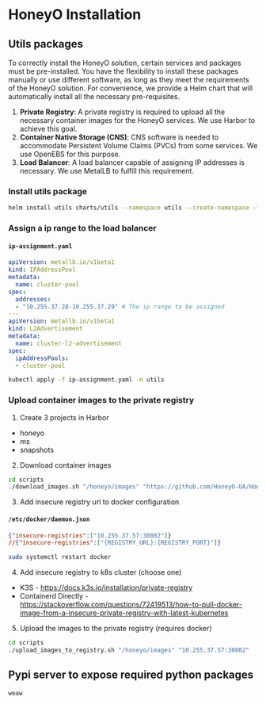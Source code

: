 # HoneyO Installation

## Utils packages

To correctly install the HoneyO solution, certain services and packages must be pre-installed. You have the flexibility to install these packages manually or use different software, as long as they meet the requirements of the HoneyO solution. For convenience, we provide a Helm chart that will automatically install all the necessary pre-requisites.

1. **Private Registry**: A private registry is required to upload all the necessary container images for the HoneyO services. We use Harbor to achieve this goal.
2. **Container Native Storage (CNS)**: CNS software is needed to accommodate Persistent Volume Claims (PVCs) from some services. We use OpenEBS for this purpose.
3. **Load Balancer**: A load balancer capable of assigning IP addresses is necessary. We use MetalLB to fulfill this requirement.

### Install utils package
```bash
helm install utils charts/utils --namespace utils --create-namespace -f values/utils-values.yaml
```

### Assign a ip range to the load balancer

#### **`ip-assignment.yaml`**
```yaml
apiVersion: metallb.io/v1beta1
kind: IPAddressPool
metadata:
  name: cluster-pool
spec:
  addresses:
  - "10.255.37.28-10.255.37.29" # The ip range to be assigned
---
apiVersion: metallb.io/v1beta1
kind: L2Advertisement
metadata:
  name: cluster-l2-advertisement
spec:
  ipAddressPools:
  - cluster-pool
```

```bash
kubectl apply -f ip-assignment.yaml -n utils
```

### Upload container images to the private registry

1. Create 3 projects in Harbor
  - honeyo
  - ms
  - snapshots

2. Download container images
```bash
cd scripts
./download_images.sh "/honeyo/images" "https://github.com/HoneyO-UA/HoneyO/releases/download/v1.0.0/images.zip" # Download Images to /honeyo/images folder
```

3. Add insecure registry url to docker configuration
#### **`/etc/docker/daemon.json`**
```json
{"insecure-registries":["10.255.37.57:30002"]}
//{"insecure-registries":["{REGISTRY_URL}:{REGISTRY_PORT}"]}
```
```bash
sudo systemctl restart docker
```

4. Add insecure registry to k8s cluster (choose one)
  - K3S - https://docs.k3s.io/installation/private-registry
  - Containerd Directly - https://stackoverflow.com/questions/72419513/how-to-pull-docker-image-from-a-insecure-private-registry-with-latest-kubernetes

5. Upload the images to the private registry (requires docker)
```bash
cd scripts
./upload_images_to_registry.sh "/honeyo/images" "10.255.37.57:30002"
```



## Pypi server to expose required python packages

```bash
weaw
```


